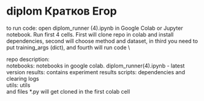 # diplom Кратков Егор
to run code: open diplom_runner (4).ipynb in Google Colab or Jupyter notebook. Run first 4 cells. First will clone repo in colab and install dependencies, second will choose method and dataset, in third you need to put training_args (dict), and fourth will run code \

repo description: \
notebooks: notebooks in google colab.  diplom_runner(4).ipynb - latest version
results: contains experiment results
scripts: dependencies and clearing logs \
utils: utils \
and files *.py will get cloned in the first colab cell

